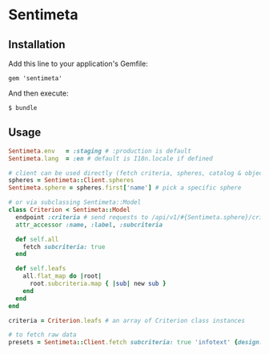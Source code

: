 # Sentimeta

## Installation

Add this line to your application's Gemfile:

    gem 'sentimeta'

And then execute:

    $ bundle

## Usage

```ruby
Sentimeta.env   = :staging # :production is default
Sentimeta.lang  = :en # default is I18n.locale if defined

# client can be used directly (fetch criteria, spheres, catalog & objects)
spheres = Sentimeta::Client.spheres
Sentimeta.sphere = spheres.first['name'] # pick a specific sphere

# or via subclassing Sentimeta::Model
class Criterion < Sentimeta::Model
  endpoint :criteria # send requests to /api/v1/#{Sentimeta.sphere}/criteria
  attr_accessor :name, :label, :subcriteria

  def self.all
    fetch subcriteria: true
  end

  def self.leafs
    all.flat_map do |root|
      root.subcriteria.map { |sub| new sub }
    end
  end
end

criteria = Criterion.leafs # an array of Criterion class instances

# to fetch raw data
presets = Sentimeta::Client.fetch subcriteria: true 'infotext' {design: "std", param: "main", lang: "en"}
```
